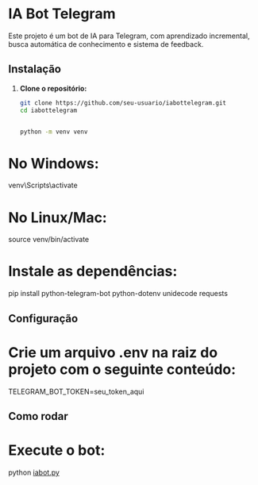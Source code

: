 # IA Bot Telegram

Este projeto é um bot de IA para Telegram, com aprendizado incremental, busca automática de conhecimento e sistema de feedback.

## Instalação

1. **Clone o repositório:**
   ```bash
   git clone https://github.com/seu-usuario/iabottelegram.git
   cd iabottelegram


   python -m venv venv
# No Windows:
venv\Scripts\activate
# No Linux/Mac:
source venv/bin/activate

# Instale as dependências:
pip install python-telegram-bot python-dotenv unidecode requests



## Configuração

# Crie um arquivo .env na raiz do projeto com o seguinte conteúdo:

TELEGRAM_BOT_TOKEN=seu_token_aqui



## Como rodar

# Execute o bot:

python [iabot.py](http://_vscodecontentref_/0)
